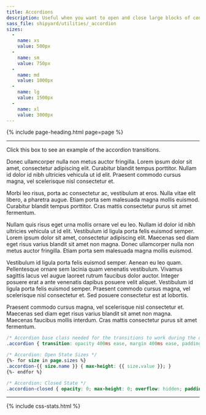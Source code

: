```yaml
---
title: Accordions
description: Useful when you want to open and close large blocks of content in a more elegant way.
sass_file: shipyard/utilities/_accordion
sizes:
  -
    name: xs
    value: 500px
  -
    name: sm
    value: 750px
  -
    name: md
    value: 1000px
  -
    name: lg
    value: 1500px
  -
    name: xl
    value: 3000px
---
```


{% include page-heading.html page=page %}

---

<div class="box-secondary mb-30">
  <div class="box box-padding box-link pt-20 padding-bottom-md" accordion="#accordion-example">
    Click this box to see an example of the accordion transitions.
  </div>
  <div id="accordion-example" class="accordion accordion-xs accordion-closed box-padding rounded-bottom">
    <p>Donec ullamcorper nulla non metus auctor fringilla. Lorem ipsum dolor sit amet, consectetur adipiscing elit. Curabitur blandit tempus porttitor. Nullam id dolor id nibh ultricies vehicula ut id elit. Praesent commodo cursus magna, vel scelerisque nisl consectetur et.</p>
    <p>Morbi leo risus, porta ac consectetur ac, vestibulum at eros. Nulla vitae elit libero, a pharetra augue. Etiam porta sem malesuada magna mollis euismod. Curabitur blandit tempus porttitor. Cras mattis consectetur purus sit amet fermentum.</p>
    <p>Nullam quis risus eget urna mollis ornare vel eu leo. Nullam id dolor id nibh ultricies vehicula ut id elit. Vestibulum id ligula porta felis euismod semper. Lorem ipsum dolor sit amet, consectetur adipiscing elit. Maecenas sed diam eget risus varius blandit sit amet non magna. Donec ullamcorper nulla non metus auctor fringilla. Etiam porta sem malesuada magna mollis euismod.</p>
    <p>Vestibulum id ligula porta felis euismod semper. Aenean eu leo quam. Pellentesque ornare sem lacinia quam venenatis vestibulum. Vivamus sagittis lacus vel augue laoreet rutrum faucibus dolor auctor. Integer posuere erat a ante venenatis dapibus posuere velit aliquet. Vestibulum id ligula porta felis euismod semper. Praesent commodo cursus magna, vel scelerisque nisl consectetur et. Sed posuere consectetur est at lobortis.</p>
    <p>Praesent commodo cursus magna, vel scelerisque nisl consectetur et. Maecenas sed diam eget risus varius blandit sit amet non magna. Maecenas faucibus mollis interdum. Cras mattis consectetur purus sit amet fermentum.</p>
  </div>
</div>

```css
/* Accordion base class needed for the transitions to work during the open and closed states. */  
.accordion { transition: opacity 400ms ease, margin 400ms ease, padding 400ms ease, max-height 400ms ease }

/* Accordion: Open State Sizes */
{%- for size in page.sizes %}
.accordion-{{ size.name }} { max-height: {{ size.value }}; }
{%- endfor %}

/* Accordion: Closed State */
.accordion-closed { opacity: 0; max-height: 0; overflow: hidden; padding-top: 0; padding-bottom: 0; margin-top: 0; margin-bottom: 0; }
```

---

{% include css-stats.html %}
